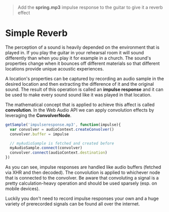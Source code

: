 > Add the **spring.mp3** impulse response to the guitar to give it a reverb effect

# Simple Reverb

The perception of a sound is heavily depended on the environment that is played in. If you play the guitar in your rehearsal room it will sound differently than when you play it for example in a church. The sound's properties change when it bounces off different materials so that different locations provide unique acoustic experiences.

A location's properties can be captured by recording an audio sample in the desired location and then extracting the difference of it and the original sound. The result of this operation is called an **impulse response** and it can be used to make every sound sound like it was played in that location.

The mathematical concept that is applied to achieve this affect is called **convolution**. In the Web Audio API we can apply convolution effects by leveraging the **ConvolverNode**.

```js
getSample('impulseresponse.mp3', function(impulse){
  var convolver = audioContext.createConvolver()
  convolver.buffer = impulse

  // myAudioSample is fetched and created before
  myAudioSample.connect(convolver)
  convolver.connect(audioContext.destination)
})
```

As you can see, impulse responses are handled like audio buffers (fetched via XHR and then decoded). The convolution is applied to whichever node that is connected to the convolver. Be aware that convoluting a signal is a pretty calculation-heavy operation and should be used sparsely (esp. on mobile devices).

Luckily you don't need to record impulse responses your own and a huge variety of prerecorded signals can be found all over the internet.
